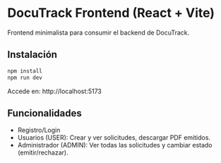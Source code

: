 
# DocuTrack Frontend (React + Vite)

Frontend minimalista para consumir el backend de DocuTrack.

## Instalación
```bash
npm install
npm run dev
```

Accede en: http://localhost:5173

## Funcionalidades
- Registro/Login
- Usuarios (USER): Crear y ver solicitudes, descargar PDF emitidos.
- Administrador (ADMIN): Ver todas las solicitudes y cambiar estado (emitir/rechazar).
